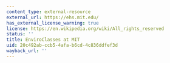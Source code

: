 ```yaml
---
content_type: external-resource
external_url: https://ehs.mit.edu/
has_external_license_warning: true
license: https://en.wikipedia.org/wiki/All_rights_reserved
status: ''
title: EnviroClasses at MIT
uid: 20c492ab-ccb5-4afa-b6cd-4c836ddfef3d
wayback_url: ''
---
```


